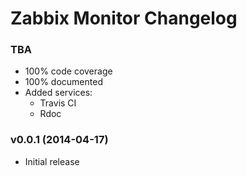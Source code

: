 # Zabbix Monitor Changelog

### TBA
- 100% code coverage
- 100% documented
- Added services:
  - Travis CI
  - Rdoc

### v0.0.1 (2014-04-17)
- Initial release

